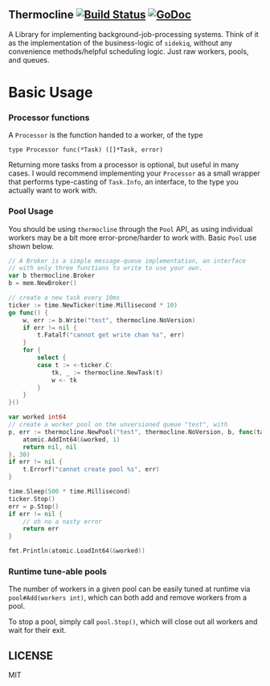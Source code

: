 Thermocline [![Build Status](https://travis-ci.com/fortytw2/thermocline.svg?token=UxRGpS8yzyKfsTeFz1dM&branch=master)](https://travis-ci.com/fortytw2/thermocline) [![GoDoc](https://godoc.org/github.com/fortytw2/thermocline?status.svg)](http://godoc.org/github.com/fortytw2/thermocline)
------

A Library for implementing background-job-processing systems. Think of it as the implementation of the business-logic of `sidekiq`, without any convenience methods/helpful scheduling logic. Just raw workers, pools, and queues.


# Basic Usage

### Processor functions

A `Processor` is the function handed to a worker, of the type

```
type Processor func(*Task) ([]*Task, error)
```

Returning more tasks from a processor is optional, but useful in many cases. I would recommend implementing your `Processor` as a small wrapper that performs type-casting of `Task.Info`, an interface, to the type you actually want to work with.

### Pool Usage

You should be using `thermocline` through the `Pool` API, as using
individual workers may be a bit more error-prone/harder to work
with. Basic `Pool` use shown below.

```go
// A Broker is a simple message-queue implementation, an interface
// with only three functions to write to use your own.
var b thermocline.Broker
b = mem.NewBroker()

// create a new task every 10ms
ticker := time.NewTicker(time.Millisecond * 10)
go func() {
    w, err := b.Write("test", thermocline.NoVersion)
    if err != nil {
        t.Fatalf("cannot get write chan %s", err)
    }
    for {
        select {
        case t := <-ticker.C:
            tk, _ := thermocline.NewTask(t)
            w <- tk
        }
    }
}()

var worked int64
// create a worker pool on the unversioned queue "test", with
p, err := thermocline.NewPool("test", thermocline.NoVersion, b, func(task *thermocline.Task) ([]*thermocline.Task, error) {
    atomic.AddInt64(&worked, 1)
    return nil, nil
}, 30)
if err != nil {
    t.Errorf("cannot create pool %s", err)
}

time.Sleep(500 * time.Millisecond)
ticker.Stop()
err = p.Stop()
if err != nil {
    // oh no a nasty error
    return err
}

fmt.Println(atomic.LoadInt64(&worked))
```

### Runtime tune-able pools

The number of workers in a given pool can be easily tuned at runtime
via `pool#Add(workers int)`, which can both add and remove workers
from a pool.

To stop a pool, simply call `pool.Stop()`, which will close out all workers and wait for their exit.


LICENSE
------

MIT

